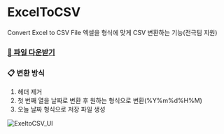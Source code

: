 # ExcelToCSV
Convert Excel to CSV File
엑셀을 형식에 맞게 CSV 변환하는 기능(전극팀 지원)

### [💾 파일 다운받기](https://docs.google.com/uc?export=download&id=1qSpVtpvEOuZo05Lr0qYS7DkTZ3jaZVR-)

### 📋 변환 방식
1. 헤더 제거
2. 첫 번째 열을 날짜로 변환 후 원하는 형식으로 변환(%Y%m%d%H%M)
3. 오늘 날짜 형식으로 저장 파일 생성


![ExeltoCSV_UI](https://github.com/user-attachments/assets/1b931c57-801b-456f-b7fe-db896fd4d1b9)
